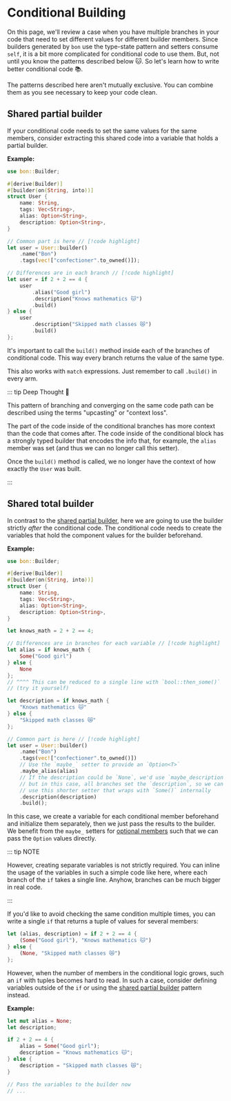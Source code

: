 # Conditional Building

On this page, we'll review a case when you have multiple branches in your code that need to set different values for different builder members. Since builders generated by `bon` use the type-state pattern and setters consume `self`, it is a bit more complicated for conditional code to use them. But, not until you know the patterns described below 🐱. So let's learn how to write better conditional code 📚.

The patterns described here aren't mutually exclusive. You can combine them as you see necessary to keep your code clean.

## Shared partial builder

If your conditional code needs to set the same values for the same members, consider extracting this shared code into a variable that holds a partial builder.

**Example:**

```rust
use bon::Builder;

#[derive(Builder)]
#[builder(on(String, into))]
struct User {
    name: String,
    tags: Vec<String>,
    alias: Option<String>,
    description: Option<String>,
}

// Common part is here // [!code highlight]
let user = User::builder()
    .name("Bon")
    .tags(vec!["confectioner".to_owned()]);

// Differences are in each branch // [!code highlight]
let user = if 2 + 2 == 4 {
    user
        .alias("Good girl")
        .description("Knows mathematics 🐱")
        .build()
} else {
    user
        .description("Skipped math classes 😿")
        .build()
};
```

It's important to call the `build()` method inside each of the branches of conditional code. This way every branch returns the value of the same type.

This also works with `match` expressions. Just remember to call `.build()` in every arm.

::: tip Deep Thought 👀

This pattern of branching and converging on the same code path can be described using the terms "upcasting" or "context loss".

The part of the code inside of the conditional branches has more context than the code that comes after. The code inside of the conditional block has a strongly typed builder that encodes the info that, for example, the `alias` member was set (and thus we can no longer call this setter).

Once the `build()` method is called, we no longer have the context of how exactly the `User` was built.

:::

## Shared total builder

In contrast to the [shared partial builder](#shared-partial-builder), here we are going to use the builder strictly _after_ the conditional code. The conditional code needs to create the variables that hold the component values for the builder beforehand.

**Example:**

```rust
use bon::Builder;

#[derive(Builder)]
#[builder(on(String, into))]
struct User {
    name: String,
    tags: Vec<String>,
    alias: Option<String>,
    description: Option<String>,
}

let knows_math = 2 + 2 == 4;

// Differences are in branches for each variable // [!code highlight]
let alias = if knows_math {
    Some("Good girl")
} else {
    None
};
// ^^^^ This can be reduced to a single line with `bool::then_some()`
// (try it yourself)

let description = if knows_math {
    "Knows mathematics 🐱"
} else {
    "Skipped math classes 😿"
};

// Common part is here // [!code highlight]
let user = User::builder()
    .name("Bon")
    .tags(vec!["confectioner".to_owned()])
    // Use the `maybe_` setter to provide an `Option<T>`
    .maybe_alias(alias)
    // If the description could be `None`, we'd use `maybe_description`,
    // but in this case, all branches set the `description`, so we can
    // use this shorter setter that wraps with `Some()` internally
    .description(description)
    .build();
```

In this case, we create a variable for each conditional member beforehand and initialize them separately, then we just pass the results to the builder. We benefit from the `maybe_` setters for [optional members](./optional-members) such that we can pass the `Option` values directly.

::: tip NOTE

However, creating separate variables is not strictly required. You can inline the usage of the variables in such a simple code like here, where each branch of the `if` takes a single line. Anyhow, branches can be much bigger in real code.

:::

If you'd like to avoid checking the same condition multiple times, you can write a single `if` that returns a tuple of values for several members:

```rust
let (alias, description) = if 2 + 2 == 4 {
    (Some("Good girl"), "Knows mathematics 🐱")
} else {
    (None, "Skipped math classes 😿")
};
```

However, when the number of members in the conditional logic grows, such an `if` with tuples becomes hard to read. In such a case, consider defining variables outside of the `if` or using the [shared partial builder](#shared-partial-builder) pattern instead.

**Example:**

```rust
let mut alias = None;
let description;

if 2 + 2 == 4 {
    alias = Some("Good girl");
    description = "Knows mathematics 🐱";
} else {
    description = "Skipped math classes 😿";
}

// Pass the variables to the builder now
// ...
```
